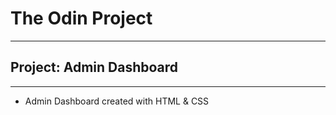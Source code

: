 # **The Odin Project**
___
## Project: Admin Dashboard
___

* Admin Dashboard created with HTML & CSS